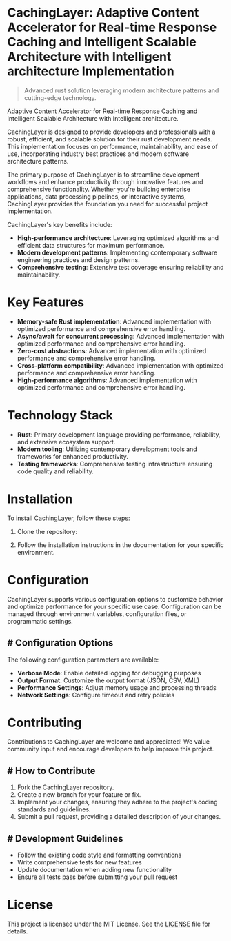 <!-- fallback_CachingLayer_20251028234826_57300 -->

# CachingLayer: Adaptive Content Accelerator for Real-time Response Caching and Intelligent Scalable Architecture with Intelligent architecture Implementation
> Advanced rust solution leveraging modern architecture patterns and cutting-edge technology.

Adaptive Content Accelerator for Real-time Response Caching and Intelligent Scalable Architecture with Intelligent architecture.

CachingLayer is designed to provide developers and professionals with a robust, efficient, and scalable solution for their rust development needs. This implementation focuses on performance, maintainability, and ease of use, incorporating industry best practices and modern software architecture patterns.

The primary purpose of CachingLayer is to streamline development workflows and enhance productivity through innovative features and comprehensive functionality. Whether you're building enterprise applications, data processing pipelines, or interactive systems, CachingLayer provides the foundation you need for successful project implementation.

CachingLayer's key benefits include:

* **High-performance architecture**: Leveraging optimized algorithms and efficient data structures for maximum performance.
* **Modern development patterns**: Implementing contemporary software engineering practices and design patterns.
* **Comprehensive testing**: Extensive test coverage ensuring reliability and maintainability.

# Key Features

* **Memory-safe Rust implementation**: Advanced implementation with optimized performance and comprehensive error handling.
* **Async/await for concurrent processing**: Advanced implementation with optimized performance and comprehensive error handling.
* **Zero-cost abstractions**: Advanced implementation with optimized performance and comprehensive error handling.
* **Cross-platform compatibility**: Advanced implementation with optimized performance and comprehensive error handling.
* **High-performance algorithms**: Advanced implementation with optimized performance and comprehensive error handling.

# Technology Stack

* **Rust**: Primary development language providing performance, reliability, and extensive ecosystem support.
* **Modern tooling**: Utilizing contemporary development tools and frameworks for enhanced productivity.
* **Testing frameworks**: Comprehensive testing infrastructure ensuring code quality and reliability.

# Installation

To install CachingLayer, follow these steps:

1. Clone the repository:


2. Follow the installation instructions in the documentation for your specific environment.

# Configuration

CachingLayer supports various configuration options to customize behavior and optimize performance for your specific use case. Configuration can be managed through environment variables, configuration files, or programmatic settings.

## # Configuration Options

The following configuration parameters are available:

* **Verbose Mode**: Enable detailed logging for debugging purposes
* **Output Format**: Customize the output format (JSON, CSV, XML)
* **Performance Settings**: Adjust memory usage and processing threads
* **Network Settings**: Configure timeout and retry policies

# Contributing

Contributions to CachingLayer are welcome and appreciated! We value community input and encourage developers to help improve this project.

## # How to Contribute

1. Fork the CachingLayer repository.
2. Create a new branch for your feature or fix.
3. Implement your changes, ensuring they adhere to the project's coding standards and guidelines.
4. Submit a pull request, providing a detailed description of your changes.

## # Development Guidelines

* Follow the existing code style and formatting conventions
* Write comprehensive tests for new features
* Update documentation when adding new functionality
* Ensure all tests pass before submitting your pull request

# License

This project is licensed under the MIT License. See the [LICENSE](https://github.com/foxy1081/CachingLayer/blob/main/LICENSE) file for details.
